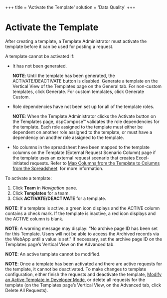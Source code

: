 +++
title = 'Activate the Template'
solution = 'Data Quality'
+++

# Activate the Template

After creating a template, a Template Administrator must activate the
template before it can be used for posting a request.

A template cannot be activated if:

  - It has not been generated.
    
    **NOTE**: Until the template has been generated, the
    ACTIVATE/DEACTIVATE button is disabled. Generate a template on the
    Vertical View of the Templates page on the General tab. For
    non-custom templates, click Generate. For custom templates, click
    Generate Custom.

<!-- end list -->

  - Role dependencies have not been set up for all of the template
    roles.
    
    **NOTE**: When the Template Administrator clicks the Activate button
    on the Templates page, dspCompose™ validates the role dependencies
    for the template. Each role assigned to the template must either be
    dependent on another role assigned to the template, or must have a
    dependency on another role assigned to the template.

<!-- end list -->

  - No columns in the spreadsheet have been mapped to the template
    columns on the Template (External Request Scenario Column) page if
    the template uses an external request scenario that creates
    Excel-initiated requests. Refer to [Map Columns from the Template to
    Columns from the
    Spreadsheet](../../../Migration/Map/Use_Cases/Map_Columns_Template_to_Sprdsht)
     for more information.

To activate a template:

1.  Click **Team** in *Navigation* pane.
2.  Click **Templates** for a team.
3.  Click **ACTIVATE/DEACTIVATE** for a template.

**NOTE**: If a template is active, a green icon displays and the ACTIVE
column contains a check mark. If the template is inactive, a red icon
displays and the ACTIVE column is blank.

**NOTE**: A warning message may display: “No archive page ID has been
set for this Template. Users will not be able to access the Archived
records via the WebApp until a value is set." If necessary, set the
archive page ID on the Templates page’s Vertical View on the Advanced
tab.

**NOTE**: An active template cannot be modified.

**NOTE**: Once a template has been activated and there are active
requests for the template, it cannot be deactivated. To make changes to
template configuration, either finish the requests and deactivate the
template, [Modify an Active Template in Developer
Mode](Modify_an_Active_Template_in_Developer_Mode), or delete all
requests for the template (on the Templates page’s Vertical View, on the
Advanced tab, click Delete All Requests).
